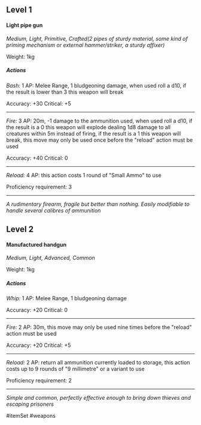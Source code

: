 ## Level 1
#### Light pipe gun
*Medium, Light, Primitive, Crafted(2 pipes of sturdy material, some kind of priming mechanism or external hammer/striker, a sturdy affixer)*

Weight: 1kg

##### Actions

*Bash:* 1 AP: Melee Range, 1 bludgeoning damage, when used roll a d10, if the result is lower than 3 this weapon will break

Accuracy: +30
Critical: +5

---

*Fire:* 3 AP: 20m, -1 damage to the ammunition used, when used roll a d10, if the result is a 0 this weapon will explode dealing 1d8 damage to all creatures within 5m instead of firing, if the result is a 1 this weapon will break, this move may only be used once before the "reload" action must be used

Accuracy: +40
Critical: 0

---

*Reload:* 4 AP: this action costs 1 round of "Small Ammo" to use

Proficiency requirement: 3

---
*A rudimentary firearm, fragile but better than nothing. Easily modifiable to handle several calibres of ammunition*

## Level 2
#### Manufactured handgun
*Medium, Light, Advanced, Common*

Weight: 1kg

##### Actions

*Whip:* 1 AP: Melee Range, 1 bludgeoning damage

Accuracy: +20
Critical: 0

---

*Fire:* 2 AP: 30m, this move may only be used nine times before the "reload" action must be used

Accuracy: +20
Critical: +5

---

*Reload:* 2 AP: return all ammunition currently loaded to storage, this action costs up to 9 rounds of "9 millimetre" or a variant to use

Proficiency requirement: 2

---
*Simple and common, perfectly effective enough to bring down thieves and escaping prisoners*

#itemSet #weapons 
